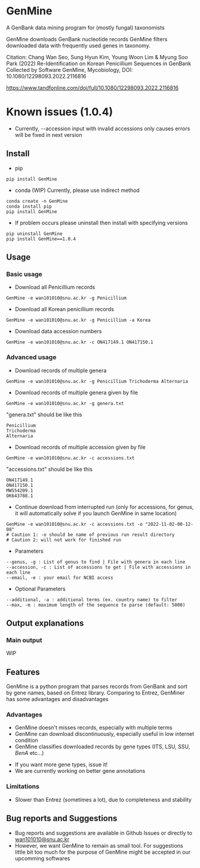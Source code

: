 # GenMine
 A GenBank data mining program for (mostly fungal) taxonomists
 
 GenMine downloads GenBank nucleotide records
 GenMine filters downloaded data with frequently used genes in taxonomy.

 
Citation: 
Chang Wan Seo, Sung Hyun Kim, Young Woon Lim & Myung Soo Park (2022) Re-Identification on Korean Penicillium Sequences in GenBank Collected by Software GenMine, Mycobiology, DOI: 10.1080/12298093.2022.2116816

https://www.tandfonline.com/doi/full/10.1080/12298093.2022.2116816
 
# Known issues (1.0.4)
* Currently, --accession input with invalid accessions only causes errors will be fixed in next version 
 
## Install
* pip
```
pip install GenMine
```

* conda (WIP)
Currently, please use indirect method

```
conda create -n GenMine
conda install pip
pip install GenMine
```

* If problem occurs please uninstall then install with specifying versions
```
pip uninstall GenMine
pip install GenMine==1.0.4
```

## Usage

### Basic usage

* Download all Penicillium records
```
GenMine -e wan101010@snu.ac.kr -g Penicillium
```

* Download all Korean penicillium records
```
GenMine -e wan101010@snu.ac.kr -g Penicillium -a Korea
```

* Download data accession numbers
```
GenMine -e wan101010@snu.ac.kr -c ON417149.1 ON417150.1
```

### Advanced usage
* Download records of multiple genera
```
GenMine -e wan101010@snu.ac.kr -g Penicillium Trichoderma Alternaria
```

* Download records of multiple genera given by file
```
GenMine -e wan101010@snu.ac.kr -g genera.txt
```
"genera.txt" should be like this
```
Penicillium
Trichoderma
Alternaria
```

* Download records of multiple accession given by file
```
GenMine -e wan101010@snu.ac.kr -c accessions.txt
```
"accessions.txt" should be like this
```
ON417149.1
ON417150.1
MW554209.1
OK643788.1
```

* Continue download from interrupted run (only for accessions, for genus, it will automatically solve if you launch GenMine in same location)
```
GenMine -e wan101010@snu.ac.kr -c accessions.txt -o "2022-11-02-00-12-08"
# Caution 1: -o should be name of previous run result directory
# Caution 2: will not work for finished run
```


* Parameters
```
--genus, -g : List of genus to find | File with genera in each line
--accession, -c : List of accessions to get | File with accessions in each line
--email, -e : your email for NCBI access
```
* Optional Parameters
```
--additional, -a : additional terms (ex. country name) to filter 
--max, -m : maximum length of the sequence to parse (default: 5000)
```

## Output explanations
### Main output

WIP

## Features

 GenMine is a python program that parses records from GenBank and sort by gene names, based on Entrez library.
 Comparing to Entrez, GenMiner has some advantages and disadvantages
 
 ### Advantages
 - GenMine doesn't misses records, especially with multiple terms
 - GenMine can download discontinuously, especially useful in low internet condition
 - GenMine classifies downloaded records by gene types (ITS, LSU, SSU, *BenA* etc...)
 
 * If you want more gene types, issue it!
 * We are currently working on better gene annotations

### Limitations
- Slower than Entrez (sometimes a lot), due to completeness and stability

## Bug reports and Suggestions
- Bug reports and suggestions are available in Github Issues or directly to wan101010@snu.ac.kr
- However, we want GenMine to remain as small tool. For suggestions little bit too much for the purpose of GenMine might be accepted in our upcomming softwares
